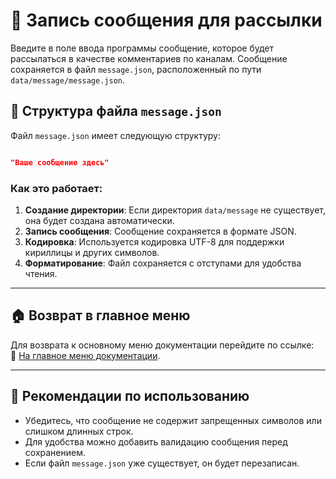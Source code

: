 # 📝 Запись сообщения для рассылки

Введите в поле ввода программы сообщение, которое будет рассылаться в качестве комментариев по каналам. Сообщение 
сохраняется в файл `message.json`, расположенный по пути `data/message/message.json`.

## 📂 Структура файла `message.json`

Файл `message.json` имеет следующую структуру:

```json

"Ваше сообщение здесь"
```
### Как это работает:

1. **Создание директории**: Если директория `data/message` не существует, она будет создана автоматически.
2. **Запись сообщения**: Сообщение сохраняется в формате JSON.
3. **Кодировка**: Используется кодировка UTF-8 для поддержки кириллицы и других символов.
4. **Форматирование**: Файл сохраняется с отступами для удобства чтения.
    

---
## 🏠 Возврат в главное меню

Для возврата к основному меню документации перейдите по ссылке:  
🔗 [На главное меню документации](https://github.com/pyadrus/Telegram_Commentator_GPT/blob/9e3130f21e039bde487ee40cc2cdefce31c6b047/doc/doc.md).

---
## 📌 Рекомендации по использованию

- Убедитесь, что сообщение не содержит запрещенных символов или слишком длинных строк.
- Для удобства можно добавить валидацию сообщения перед сохранением.
- Если файл `message.json` уже существует, он будет перезаписан.